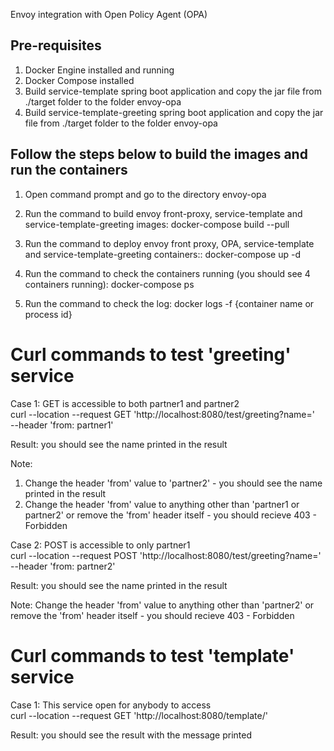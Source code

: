 Envoy integration with Open Policy Agent (OPA)

Pre-requisites
--------------
1. Docker Engine installed and running
2. Docker Compose installed
3. Build service-template spring boot application and copy the jar file from ./target folder to the folder envoy-opa
4. Build service-template-greeting spring boot application and copy the jar file from ./target folder to the folder envoy-opa

Follow the steps below to build the images and run the containers
-----------------------------------------------------------------
1. Open command prompt and go to the directory envoy-opa

2. Run the command to build envoy front-proxy, service-template and service-template-greeting images: docker-compose build --pull

3. Run the command to deploy envoy front proxy, OPA, service-template and service-template-greeting containers:: docker-compose up -d

4. Run the command to check the containers running (you should see 4 containers running): docker-compose ps

5. Run the command to check the log: docker logs -f {container name or process id}

# Curl commands to test 'greeting' service
Case 1: GET is accessible to both partner1 and partner2 <br>
curl --location --request GET 'http://localhost:8080/test/greeting?name=<any name>' \
--header 'from: partner1'

Result: you should see the name printed in the result
  
Note: 
1. Change the header 'from' value to 'partner2' - you should see the name printed in the result
2. Change the header 'from' value to anything other than 'partner1 or partner2' or remove the 'from' header itself - you should recieve 403 - Forbidden

Case 2: POST is accessible to only partner1 <br>
curl --location --request POST 'http://localhost:8080/test/greeting?name=<any name>' \
--header 'from: partner2'

Result: you should see the name printed in the result

Note: Change the header 'from' value to anything other than 'partner2' or remove the 'from' header itself - you should recieve 403 - Forbidden

# Curl commands to test 'template' service
Case 1: This service open for anybody to access <br>
curl --location --request GET 'http://localhost:8080/template/'

Result: you should see the result with the message printed
  
